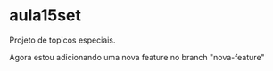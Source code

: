 # aula15set
Projeto de topicos especiais.

Agora estou adicionando uma nova feature no branch "nova-feature"
